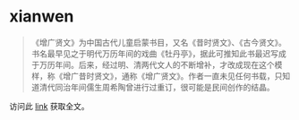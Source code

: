 # xianwen

>  《增广贤文》为中国古代儿童启蒙书目，又名《昔时贤文》、《古今贤文》。书名最早见之于明代万历年间的戏曲《牡丹亭》，据此可推知此书最迟写成于万历年间。后来，经过明、清两代文人的不断增补，才改成现在这个模样，称《增广昔时贤文》，通称《增广贤文》。作者一直未见任何书载，只知道清代同治年间儒生周希陶曾进行过重订，很可能是民间创作的结晶。

访问此 [link](https://wingbo.github.io/xianwen/) 获取全文。
